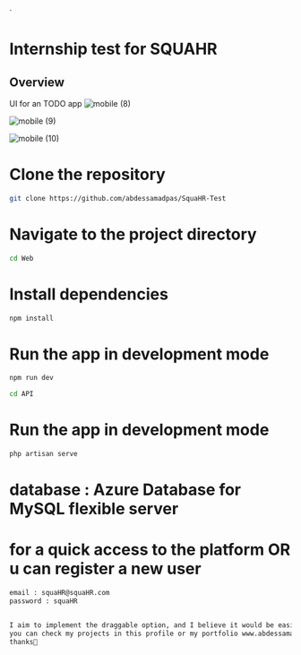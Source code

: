 `
# Internship test for SQUAHR

## Overview

UI for an TODO app
![mobile (8)](https://github.com/abdessamadpas/SquaHR-Test/assets/53188247/24bf962c-ae70-4a7b-ae4d-c717cb961c57)

![mobile (9)](https://github.com/abdessamadpas/SquaHR-Test/assets/53188247/de3a9596-62e5-4450-8db4-f4e9e2ea680c)

![mobile (10)](https://github.com/abdessamadpas/SquaHR-Test/assets/53188247/b96003a5-846c-4ebd-a229-240db3bbaa0b)


# Clone the repository

```bash
git clone https://github.com/abdessamadpas/SquaHR-Test
```
# Navigate to the project directory

```bash
cd Web
```
# Install dependencies
```bash
npm install
```

# Run the app in development mode
```bash
npm run dev
```

```bash
cd API
```

# Run the app in development mode
```bash
php artisan serve
```

# database : Azure Database for MySQL flexible server
 
# for a quick access to the platform OR u can register a new user
```bash
email : squaHR@squaHR.com
password : squaHR
```

```bash

I aim to implement the draggable option, and I believe it would be easier if I initially choose a list instead of a table. I have explored some solutions for adding the draggable option to a table, but I encountered conflicts with my project. Due to time constraints during my exam period, 
you can check my projects in this profile or my portfolio www.abdessamadpas.tech
thanks🌱

```
